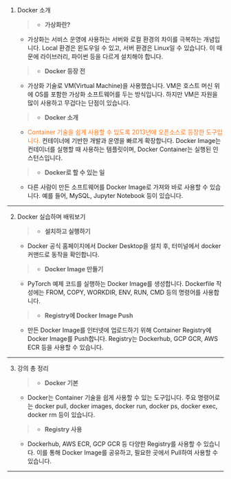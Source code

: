 1. Docker 소개
   > - **가상화란?**
     - 가상화는 서비스 운영에 사용하는 서버와 로컬 환경의 차이를 극복하는 개념입니다. Local 환경은 윈도우일 수 있고, 서버 환경은 Linux일 수 있습니다. 이 때문에 라이브러리, 파이썬 등을 다르게 설치해야 합니다.

   > - **Docker 등장 전**
     - 가상화 기술로 VM(Virtual Machine)을 사용했습니다. VM은 호스트 머신 위에 OS를 포함한 가상화 소프트웨어를 두는 방식입니다. 하지만 VM은 자원을 많이 사용하고 무겁다는 단점이 있습니다.

   > - **Docker 소개**
     - <span style="color: #FF7518;">Container 기술을 쉽게 사용할 수 있도록 2013년에 오픈소스로 등장한 도구입니다.</span> 컨테이너에 기반한 개발과 운영을 빠르게 확장합니다. Docker Image는 컨테이너를 실행할 때 사용하는 템플릿이며, Docker Container는 실행된 인스턴스입니다.

   > - **Docker로 할 수 있는 일**
     - 다른 사람이 만든 소프트웨어를 Docker Image로 가져와 바로 사용할 수 있습니다. 예를 들어, MySQL, Jupyter Notebook 등이 있습니다.

---

2. Docker 실습하며 배워보기
   > - **설치하고 실행하기**
     - Docker 공식 홈페이지에서 Docker Desktop을 설치 후, 터미널에서 docker 커맨드로 동작을 확인합니다.

   > - **Docker Image 만들기**
     - PyTorch 예제 코드를 실행하는 Docker Image를 생성합니다. Dockerfile 작성에는 FROM, COPY, WORKDIR, ENV, RUN, CMD 등의 명령어를 사용합니다.

   > - **Registry에 Docker Image Push**
     - 만든 Docker Image를 인터넷에 업로드하기 위해 Container Registry에 Docker Image를 Push합니다. Registry는 Dockerhub, GCP GCR, AWS ECR 등을 사용할 수 있습니다.

---

3. 강의 총 정리
   > - **Docker 기본**
     - Docker는 Container 기술을 쉽게 사용할 수 있는 도구입니다. 주요 명령어로는 docker pull, docker images, docker run, docker ps, docker exec, docker rm 등이 있습니다.

   > - **Registry 사용**
     - Dockerhub, AWS ECR, GCP GCR 등 다양한 Registry를 사용할 수 있습니다. 이를 통해 Docker Image를 공유하고, 필요한 곳에서 Pull하여 사용할 수 있습니다.

---
